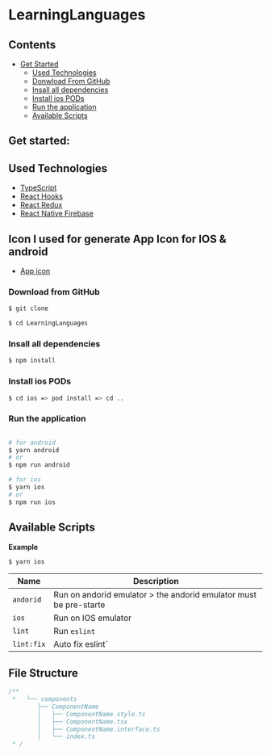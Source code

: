 # LearningLanguages

## Contents

- [Get Started](#-get-started)
  - [Used Technologies](#-Used-Technologies)
  - [Donwload From GitHub](#-download-from-bitbucket)
  - [Insall all dependencies](#-insall-all-dependencies)
  - [Install ios PODs](#-Install-ios-PODs)
  - [Run the application](#-Run-the-application)
  - [Available  Scripts](#-Available-Scripts)


## Get started:

## Used Technologies

- [TypeScript](https://reactnative.dev/docs/typescript)
- [React Hooks](https://reactjs.org/docs/hooks-overview.html)
- [React Redux](https://react-redux.js.org/)
- [React Native Firebase](https://rnfirebase.io/)


## Icon I used for generate App Icon for IOS & android  

- [App icon]()

### Download from GitHub

```bash
$ git clone 
```

```bash
$ cd LearningLanguages
```

### Insall all dependencies

```bash
$ npm install
```

### Install ios PODs

```bash
$ cd ios => pod install => cd ..
```

### Run the application

```bash

# for android
$ yarn android
# or
$ npm run android

# for ios
$ yarn ios
# or
$ npm run ios

``` 

## Available  Scripts

**Example**

```bash
$ yarn ios
```

| Name           | Description                                                                                                                                                      |
| -------------- | ---------------------------------------------------------------------------------------------------------------------------------------------------------------- |
| `andorid`      | Run on andorid emulator > the andorid emulator must be pre-starte                                                                                                |
| `ios`          | Run on IOS emulator                                                                                                                                              |
| `lint`         | Run `eslint`                                                                                                                                                     |
| `lint:fix`     | Auto fix eslint`                                                                                                                                                 |


## File Structure

```ts
/**
 *   └── components
        ├── ComponentName
        │   ├── ComponentName.style.ts
        │   ├── ComponentName.tsx
        │   ├── ComponentName.interface.ts
        │   └── index.ts
 * /
```


